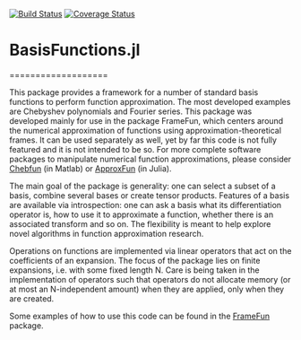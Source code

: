 [![Build Status](https://travis-ci.org/daanhb/BasisFunctions.jl.svg?branch=master)](https://travis-ci.org/daanhb/BasisFunctions.jl)
[![Coverage Status](https://coveralls.io/repos/github/daanhb/BasisFunctions.jl/badge.svg)](https://coveralls.io/github/daanhb/BasisFunctions.jl)

# BasisFunctions.jl
===================

This package provides a framework for a number of standard basis functions to perform function approximation. The most developed examples are Chebyshev polynomials and Fourier series. This package was developed mainly for use in the package FrameFun, which centers around the numerical approximation of functions using approximation-theoretical frames. It can be used separately as well, yet by far this code is not fully featured and it is not intended to be so. For more complete software packages to manipulate numerical function approximations, please consider [Chebfun](http://www.chebfun.org) (in Matlab) or [ApproxFun](https://github.com/JuliaApproximation/ApproxFun.jl) (in Julia).

The main goal of the package is generality: one can select a subset of a basis, combine several bases or create tensor products. Features of a basis are available via introspection: one can ask a basis what its differentiation operator is, how to use it to approximate a function, whether there is an associated transform and so on. The flexibility is meant to help explore novel algorithms in function approximation research.

Operations on functions are implemented via linear operators that act on the coefficients of an expansion. The focus of the package lies on finite expansions, i.e. with some fixed length N. Care is being taken in the implementation of operators such that operators do not allocate memory (or at most an N-independent amount) when they are applied, only when they are created.

Some examples of how to use this code can be found in the [FrameFun](https://github.com/daanhb/FrameFun.jl) package.
